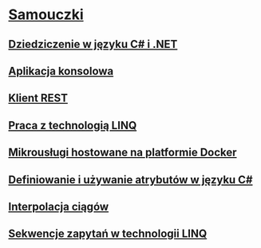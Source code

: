 # [Samouczki](index.md)
## [Dziedziczenie w języku C# i .NET](inheritance.md)
## [Aplikacja konsolowa](console-teleprompter.md)
## [Klient REST](console-webapiclient.md)
## [Praca z technologią LINQ](working-with-linq.md)
## [Mikrousługi hostowane na platformie Docker](microservices.md)
## [Definiowanie i używanie atrybutów w języku C#](attributes.md)
## [Interpolacja ciągów](string-interpolation.md)
## [Sekwencje zapytań w technologii LINQ](working-with-linq.md)

